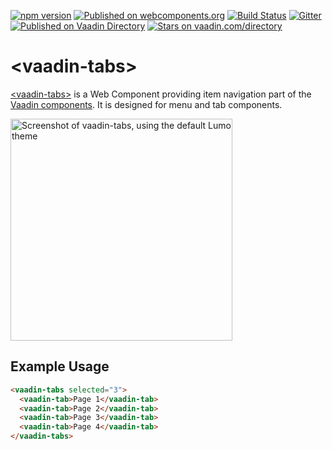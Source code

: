 [![npm version](https://badgen.net/npm/v/@vaadin/vaadin-tabs)](https://www.npmjs.com/package/@vaadin/vaadin-tabs)
[![Published on webcomponents.org](https://img.shields.io/badge/webcomponents.org-published-blue.svg)](https://webcomponents.org/element/vaadin/vaadin-tabs)
[![Build Status](https://travis-ci.org/vaadin/vaadin-tabs.svg?branch=master)](https://travis-ci.org/vaadin/vaadin-tabs)
[![Gitter](https://badges.gitter.im/Join%20Chat.svg)](https://gitter.im/vaadin/web-components?utm_source=badge&utm_medium=badge&utm_campaign=pr-badge)
[![Published on Vaadin  Directory](https://img.shields.io/badge/Vaadin%20Directory-published-00b4f0.svg)](https://vaadin.com/directory/component/vaadinvaadin-tabs)
[![Stars on vaadin.com/directory](https://img.shields.io/vaadin-directory/stars/vaadinvaadin-tabs.svg)](https://vaadin.com/directory/component/vaadinvaadin-tabs)

# &lt;vaadin-tabs&gt;

[&lt;vaadin-tabs&gt;](https://vaadin.com/components/vaadin-tabs) is a Web Component providing item navigation part of the [Vaadin components](https://vaadin.com/components). It is designed for menu and tab components.

[<img src="https://raw.githubusercontent.com/vaadin/vaadin-tabs/master/screenshot.png" width="355" alt="Screenshot of vaadin-tabs, using the default Lumo theme">](https://vaadin.com/components/vaadin-tabs)

## Example Usage
```html
<vaadin-tabs selected="3">
  <vaadin-tab>Page 1</vaadin-tab>
  <vaadin-tab>Page 2</vaadin-tab>
  <vaadin-tab>Page 3</vaadin-tab>
  <vaadin-tab>Page 4</vaadin-tab>
</vaadin-tabs>
```
